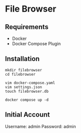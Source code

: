 # File Browser

## Requirements
- Docker
- Docker Compose Plugin

## Installation
```
mkdir filebrowser
cd filebrowser

vim docker-compose.yaml
vim settings.json
touch filebrowser.db

docker compose up -d
```

## Initial Account
Username: admin
Password: admin